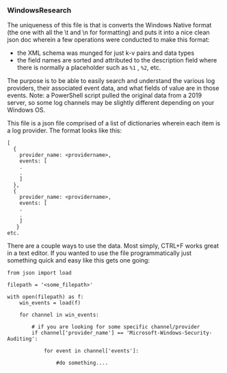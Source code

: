 ### WindowsResearch

The uniqueness of this file is that is converts the Windows Native format (the one with all the \t and \n for formatting) and puts it into a nice clean json doc wherein a few operations were conducted to make this format:
- the XML schema was munged for just k-v pairs and data types
- the field names are sorted and attributed to the description field where there is normally a placeholder such as `%1` , `%2`, etc.

The purpose is to be able to easily search and understand the various log providers, their associated event data, and what fields of value are in those events. Note: a PowerShell script pulled the original data from a 2019 server, so some log channels may be slightly different depending on your Windows OS.

This file is a json file comprised of a list of dictionaries wherein each item is a log provider. The format looks like this:

```
[
  {
    provider_name: <providername>,
    events: [
    .
    .
    ]
  },
  {
    provider_name: <providername>,
    events: [
    .
    .
    ]
   }
etc.
```

There are a couple ways to use the data. Most simply, CTRL+F works great in a text editor. If you wanted to use the file programmatically just something quick and easy like this gets one going:

```
from json import load

filepath = '<some_filepath>'

with open(filepath) as f:
    win_events = load(f)

    for channel in win_events:

        # if you are looking for some specific channel/provider
        if channel['provider_name'] == 'Microsoft-Windows-Security-Auditing':

            for event in channel['events']:
            
                #do something....
```
